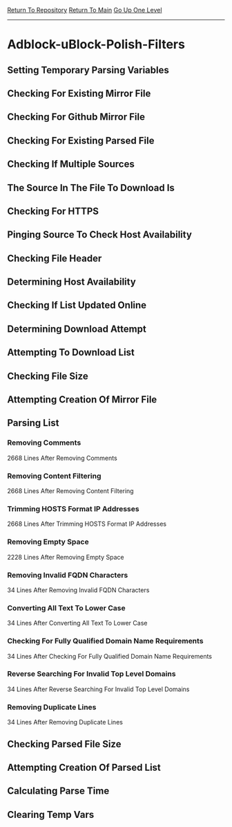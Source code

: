 [Return To Repository](https://github.com/deathbybandaid/piholeparser/)
[Return To Main](https://github.com/deathbybandaid/piholeparser/blob/master/RecentRunLogs/Mainlog.md)
[Go Up One Level](https://github.com/deathbybandaid/piholeparser/blob/master/RecentRunLogs/TopLevelScripts/30-Processing-Blacklists.md)
____________________________________
# Adblock-uBlock-Polish-Filters
## Setting Temporary Parsing Variables
## Checking For Existing Mirror File
## Checking For Github Mirror File
## Checking For Existing Parsed File
## Checking If Multiple Sources
## The Source In The File To Download Is
## Checking For HTTPS
## Pinging Source To Check Host Availability
## Checking File Header
## Determining Host Availability
## Checking If List Updated Online
## Determining Download Attempt
## Attempting To Download List
## Checking File Size
## Attempting Creation Of Mirror File
## Parsing List
### Removing Comments
2668 Lines After Removing Comments
### Removing Content Filtering
2668 Lines After Removing Content Filtering
### Trimming HOSTS Format IP Addresses
2668 Lines After Trimming HOSTS Format IP Addresses
### Removing Empty Space
2228 Lines After Removing Empty Space
### Removing Invalid FQDN Characters
34 Lines After Removing Invalid FQDN Characters
### Converting All Text To Lower Case
34 Lines After Converting All Text To Lower Case
### Checking For Fully Qualified Domain Name Requirements
34 Lines After Checking For Fully Qualified Domain Name Requirements
### Reverse Searching For Invalid Top Level Domains
34 Lines After Reverse Searching For Invalid Top Level Domains
### Removing Duplicate Lines
34 Lines After Removing Duplicate Lines
## Checking Parsed File Size
## Attempting Creation Of Parsed List
## Calculating Parse Time
## Clearing Temp Vars
